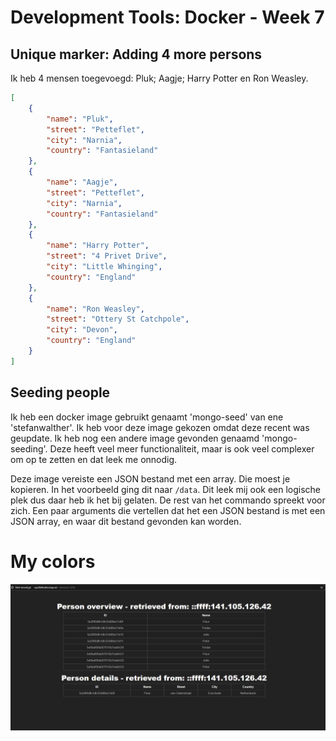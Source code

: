 # Development Tools: Docker - Week 7

## Unique marker: Adding 4 more persons

Ik heb 4 mensen toegevoegd: Pluk; Aagje; Harry Potter en Ron Weasley.

```json
[
    {
        "name": "Pluk",
        "street": "Petteflet",
        "city": "Narnia",
        "country": "Fantasieland"
    },
    {
        "name": "Aagje",
        "street": "Petteflet",
        "city": "Narnia",
        "country": "Fantasieland"
    },
    {
        "name": "Harry Potter",
        "street": "4 Privet Drive",
        "city": "Little Whinging",
        "country": "England"
    },
    {
        "name": "Ron Weasley",
        "street": "Ottery St Catchpole",
        "city": "Devon",
        "country": "England"
    }
]
```

## Seeding people

Ik heb een docker image gebruikt genaamt 'mongo-seed' van ene 'stefanwalther'. Ik heb voor deze image gekozen omdat deze recent was geupdate. Ik heb nog een andere image gevonden genaamd 'mongo-seeding'. Deze heeft veel meer functionaliteit, maar is ook veel complexer om op te zetten en dat leek me onnodig.

Deze image vereiste een JSON bestand met een array. Die moest je kopieren. In het voorbeeld ging dit naar `/data`. Dit leek mij ook een logische plek dus daar heb ik het bij gelaten. De rest van het commando spreekt voor zich. Een paar arguments die vertellen dat het een JSON bestand is met een JSON array, en waar dit bestand gevonden kan worden.


# My colors

![Screenshot of my site](img/screenshot.png)